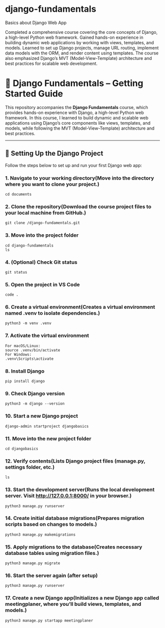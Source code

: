 # django-fundamentals
Basics about Django Web App

Completed a comprehensive course covering the core concepts of Django, a high-level Python web framework. Gained hands-on experience in building dynamic web applications by working with views, templates, and models. Learned to set up Django projects, manage URL routing, implement data models with the ORM, and render content using templates. The course also emphasized Django’s MVT (Model-View-Template) architecture and best practices for scalable web development.  

# 🧱 Django Fundamentals – Getting Started Guide

This repository accompanies the **Django Fundamentals** course, which provides hands-on experience with Django, a high-level Python web framework. In this course, I learned to build dynamic and scalable web applications using Django’s core components like views, templates, and models, while following the MVT (Model-View-Template) architecture and best practices.

---

## 🚀 Setting Up the Django Project

Follow the steps below to set up and run your first Django web app:

### 1. Navigate to your working directory(Move into the directory where you want to clone your project.)
```
cd documents
```
### 2. Clone the repository(Download the course project files to your local machine from GitHub.)
```
git clone /django-fundamentals.git
```
### 3. Move into the project folder
```
cd django-fundamentals
ls
```
### 4. (Optional) Check Git status
```
git status
```
### 5. Open the project in VS Code
```
code .
```
### 6. Create a virtual environment(Creates a virtual environment named .venv to isolate dependencies.)
```
python3 -m venv .venv
```
### 7. Activate the virtual environment
```
For macOS/Linux:
source .venv/bin/activate
For Windows:
.venv\Scripts\activate
```
### 8. Install Django
```
pip install django
```
### 9. Check Django version
```
python3 -m django --version
```
### 10. Start a new Django project
```
django-admin startproject djangobasics
```
### 11. Move into the new project folder
```
cd djangobasics
```
### 12. Verify contents(Lists Django project files (manage.py, settings folder, etc.)
```
ls
```
### 13. Start the development server(Runs the local development server. Visit http://127.0.0.1:8000/ in your browser.)
```
python3 manage.py runserver
```
### 14. Create initial database migrations(Prepares migration scripts based on changes to models.)
```
python3 manage.py makemigrations
```
### 15. Apply migrations to the database(Creates necessary database tables using migration files.)
```
python3 manage.py migrate
```
### 16. Start the server again (after setup)
```
python3 manage.py runserver
```
### 17. Create a new Django app(Initializes a new Django app called meetingplaner, where you’ll build views, templates, and models.)
```
python3 manage.py startapp meetingplaner
```






